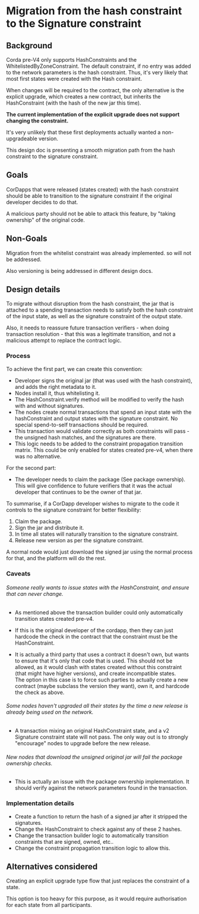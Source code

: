 # Migration from the hash constraint to the Signature constraint


## Background

Corda pre-V4 only supports HashConstraints and the WhitelistedByZoneConstraint.
The default constraint, if no entry was added to the network parameters is the hash constraint.
Thus, it's very likely that most first states were created with the Hash constraint.

When changes will be required to the contract, the only alternative is the explicit upgrade, which creates a new contract, but inherits the HashConstraint (with the hash of the new jar this time). 

**The current implementation of the explicit upgrade does not support changing the constraint.**

It's very unlikely that these first deployments actually wanted a non-upgradeable version.

This design doc is presenting a smooth migration path from the hash constraint to the signature constraint. 


## Goals

CorDapps that were released (states created) with the hash constraint should be able to transition to the signature constraint if the original developer decides to do that.

A malicious party should not be able to attack this feature, by "taking ownership" of the original code.


## Non-Goals

Migration from the whitelist constraint was already implemented. so will not be addressed.

Also versioning is being addressed in different design docs.


## Design details

To migrate without disruption from the hash constraint, the jar that is attached to a spending transaction needs to satisfy both the hash constraint of the input state, as well as the signature constraint of the output state.

Also, it needs to reassure future transaction verifiers - when doing transaction resolution - that this was a legitimate transition, and not a malicious attempt to replace the contract logic.


### Process

To achieve the first part, we can create this convention:

- Developer signs the original jar (that was used with the hash constraint), and adds the right metadata to it.
- Nodes install it, thus whitelisting it.
- The HashConstraint.verify method will be modified to verify the hash with and without signatures.
- The nodes create normal transactions that spend an input state with the hashConstraint and output states with the signature constraint. No special spend-to-self transactions should be required.
- This transaction would validate correctly as both constraints will pass - the unsigned hash matches, and the signatures are there.
- This logic needs to be added to the constraint propagation transition matrix. This could be only enabled for states created pre-v4, when there was no alternative.
    

For the second part:
    
- The developer needs to claim the package (See package ownership). This will give confidence to future verifiers that it was the actual developer that continues to be the owner of that jar.  
    

To summarise, if a CorDapp developer wishes to migrate to the code it controls to the signature constraint for better flexibility:

1. Claim the package. 
2. Sign the jar and distribute it.
3. In time all states will naturally transition to the signature constraint.
4. Release new version as per the signature constraint. 


A normal node would just download the signed jar using the normal process for that, and the platform will do the rest.


### Caveats 

###### Someone really wants to issue states with the HashConstraint, and ensure that can never change. 

 - As mentioned above the transaction builder could only automatically transition states created pre-v4.  
 
 - If this is the original developer of the cordapp, then they can just hardcode the check in the contract that the constraint must be the HashConstraint. 
 
 - It is actually a third party that uses a contract it doesn't own, but wants to ensure that it's only that code that is used. 
 This should not be allowed, as it would clash with states created without this constraint (that might have higher versions), and create incompatible states.  
 The option in this case is to force such parties to actually create a new contract (maybe subclass the version they want), own it, and hardcode the check as above.


######  Some nodes haven't upgraded all their states by the time a new release is already being used on the network.

 - A transaction mixing an original HashConstraint state, and a v2 Signature constraint state will not pass. The only way out is to strongly "encourage" nodes to upgrade before the new release.
  

######  New nodes that download the unsigned original jar will fail the package ownership checks.

- This is actually an issue with the package ownership implementation. It should verify against the network parameters found in the transaction.



### Implementation details
 
- Create a function to return the hash of a signed jar after it stripped the signatures. 
- Change the HashConstraint to check against any of these 2 hashes.
- Change the transaction builder logic to automatically transition constraints that are signed, owned, etc..
- Change the constraint propagation transition logic to allow this.



## Alternatives considered

Creating an explicit upgrade type flow that just replaces the constraint of a state. 

This option is too heavy for this purpose, as it would require authorisation for each state from all participants.  